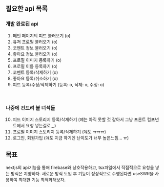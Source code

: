## 필요한 api 목록

### 개발 완료된 api

1. 메인 페이지의 피드 불러오기 (o)
2. 유저 프로필 불러오기 (o)
3. 코멘트 정보 불러오기 (o)
4. 좋아요 정보 불러오기 (o)
5. 프로필 이미지 등록하기 (o)
6. 프로필 이름 등록하기 (o)
7. 코멘트 등록/삭제하기 (o)
8. 좋아요 등록/취소하기 (o)
9. 피드 등록/수정/삭제하기 (등록: o, 삭제: o, 수정: o)

<br/>

### 나중에 건드려 볼 녀석들

10. 피드 이미지 스토리지 등록/삭제하기 (얘는 아직 못할 것 같아서 그냥 프론트 컴포넌트에서 요청 넣는걸로,,,)
11. 프로필 이미지 스토리지 등록/삭제하기 (얘도 ㅠㅠㅠ)
12. 로그인, 회원가입 (얘도 지금 하기엔 난이도가 너무 높은느낌... ㅠ)

## 목표

nextjs의 api기능을 통해 firebase와 상호작용하고, tsx파일에서 직접적으로 요청을 넣는 방식은 지양하자.
새로운 방식 도입 후 기능이 정상적으로 수행된다면 useSWR을 사용하여 최대한 기능 최적화해보자.
